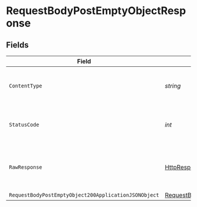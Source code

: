 # RequestBodyPostEmptyObjectResponse


## Fields

| Field                                                                                                                   | Type                                                                                                                    | Required                                                                                                                | Description                                                                                                             |
| ----------------------------------------------------------------------------------------------------------------------- | ----------------------------------------------------------------------------------------------------------------------- | ----------------------------------------------------------------------------------------------------------------------- | ----------------------------------------------------------------------------------------------------------------------- |
| `ContentType`                                                                                                           | *string*                                                                                                                | :heavy_check_mark:                                                                                                      | HTTP response content type for this operation                                                                           |
| `StatusCode`                                                                                                            | *int*                                                                                                                   | :heavy_check_mark:                                                                                                      | HTTP response status code for this operation                                                                            |
| `RawResponse`                                                                                                           | [HttpResponseMessage](https://learn.microsoft.com/en-us/dotnet/api/system.net.http.httpresponsemessage?view=net-5.0)    | :heavy_minus_sign:                                                                                                      | Raw HTTP response; suitable for custom response parsing                                                                 |
| `RequestBodyPostEmptyObject200ApplicationJSONObject`                                                                    | [RequestBodyPostEmptyObject200ApplicationJSON](../../models/operations/RequestBodyPostEmptyObject200ApplicationJSON.md) | :heavy_minus_sign:                                                                                                      | OK                                                                                                                      |
